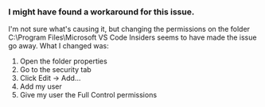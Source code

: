 
### I might have found a workaround for this issue.   
I'm not sure what's causing it, but changing the permissions on the folder C:\Program Files\Microsoft VS Code Insiders seems to have made the issue go away. What I changed was:

1. Open the folder properties
2. Go to the security tab
3. Click Edit -> Add...
4. Add my user
5. Give my user the Full Control permissions
